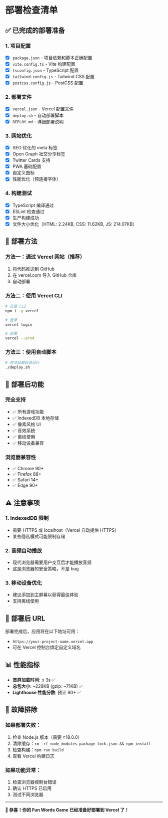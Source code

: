 # 部署检查清单

## ✅ 已完成的部署准备

### 1. 项目配置
- [x] `package.json` - 项目依赖和脚本正确配置
- [x] `vite.config.ts` - Vite 构建配置
- [x] `tsconfig.json` - TypeScript 配置
- [x] `tailwind.config.js` - Tailwind CSS 配置
- [x] `postcss.config.js` - PostCSS 配置

### 2. 部署文件
- [x] `vercel.json` - Vercel 配置文件
- [x] `deploy.sh` - 自动部署脚本
- [x] `DEPLOY.md` - 详细部署说明

### 3. 网站优化
- [x] SEO 优化的 meta 标签
- [x] Open Graph 社交分享标签
- [x] Twitter Cards 支持
- [x] PWA 基础配置
- [x] 自定义图标
- [x] 性能优化（预连接字体）

### 4. 构建测试
- [x] TypeScript 编译通过
- [x] ESLint 检查通过
- [x] 生产构建成功
- [x] 文件大小优化（HTML: 2.24KB, CSS: 11.62KB, JS: 214.07KB）

## 🚀 部署方法

### 方法一：通过 Vercel 网站（推荐）
1. 将代码推送到 GitHub
2. 在 vercel.com 导入 GitHub 仓库
3. 自动部署

### 方法二：使用 Vercel CLI
```bash
# 安装 CLI
npm i -g vercel

# 登录
vercel login

# 部署
vercel --prod
```

### 方法三：使用自动脚本
```bash
# 在项目根目录运行
./deploy.sh
```

## 📱 部署后功能

### 完全支持
- ✅ 所有游戏功能
- ✅ IndexedDB 本地存储
- ✅ 像素风格 UI
- ✅ 音效系统
- ✅ 离线使用
- ✅ 移动设备兼容

### 浏览器兼容性
- ✅ Chrome 90+
- ✅ Firefox 88+
- ✅ Safari 14+
- ✅ Edge 90+

## ⚠️ 注意事项

### 1. IndexedDB 限制
- 需要 HTTPS 或 localhost（Vercel 自动提供 HTTPS）
- 某些隐私模式可能限制存储

### 2. 音频自动播放
- 现代浏览器需要用户交互后才能播放音频
- 这是浏览器的安全策略，不是 bug

### 3. 移动设备优化
- 建议添加到主屏幕以获得最佳体验
- 支持离线使用

## 🎯 部署后 URL

部署完成后，应用将在以下地址可用：
- `https://your-project-name.vercel.app`
- 可在 Vercel 控制台绑定自定义域名

## 📊 性能指标

- **首屏加载时间**: ≤ 3s ✅
- **总包大小**: ~228KB (gzip: ~71KB) ✅
- **Lighthouse 性能分数**: 预计 90+ ✅

## 🔧 故障排除

### 如果部署失败：
1. 检查 Node.js 版本（需要 ≥18.0.0）
2. 清除缓存：`rm -rf node_modules package-lock.json && npm install`
3. 检查构建：`npm run build`
4. 查看 Vercel 构建日志

### 如果功能异常：
1. 检查浏览器控制台错误
2. 确认 HTTPS 已启用
3. 测试不同浏览器

---

**🎉 恭喜！你的 Fun Words Game 已经准备好部署到 Vercel 了！**
